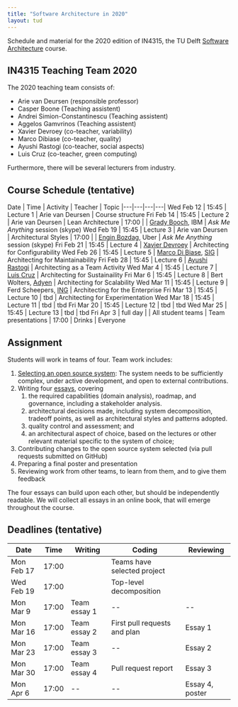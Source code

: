 ```yaml
---
title: "Software Architecture in 2020"
layout: tud
---
```


Schedule and material for the 2020 edition of IN4315, the TU Delft [Software Architecture](../index.html) course.

## IN4315 Teaching Team 2020

The 2020 teaching team consists of:

- Arie van Deursen (responsible professor)
- Casper Boone (Teaching assistent)
- Andrei Simion-Constantinescu (Teaching assistent)
- Aggelos Gamvrinos (Teaching assistent)
- Xavier Devroey (co-teacher, variability)
- Marco Dibiase (co-teacher, quality)
- Ayushi Rastogi (co-teacher, social aspects)
- Luis Cruz (co-teacher, green computing)

Furthermore, there will be several lecturers from industry.

## Course Schedule (tentative)

Date | Time | Activity | Teacher | Topic 
|---|---|---|---|
Wed Feb 12 | 15:45 | Lecture 1 | Arie van Deursen         | Course structure
Fri Feb 14 | 15:45 | Lecture 2 | Arie van Deursen         | Lean Architecture
           | 17:00 |           | [Grady Booch], IBM       | _Ask Me Anything_ session (skype)
Wed Feb 19 | 15:45 | Lecture 3 | Arie van Deursen         | Architectural Styles
           | 17:00 |            | [Engin Bozdag], Uber    | _Ask Me Anything_ session (skype)
Fri Feb 21 | 15:45 | Lecture 4 | [Xavier Devroey]         | Architecting for Configurability
Wed Feb 26 | 15:45 | Lecture 5 | [Marco Di Biase], [SIG]  | Architecting for Maintainability
Fri Feb 28 | 15:45 | Lecture 6 | [Ayushi Rastogi]         | Architecting as a Team Activity
Wed Mar 4  | 15:45 | Lecture 7 | [Luis Cruz]              | Architecting for Sustainaility
Fri Mar 6  | 15:45 | Lecture 8 | Bert Wolters, [Adyen]    | Architecting for Scalability 
Wed Mar 11 | 15:45 | Lecture 9 | Ferd Scheepers, [ING]    | Architecting for the Enterprise
Fri Mar 13 | 15:45 | Lecture 10 | tbd                     | Architecting for Experimentation
Wed Mar 18 | 15:45 | Lecture 11 | tbd                     | tbd
Fri Mar 20 | 15:45 | Lecture 12 | tbd | tbd
Wed Mar 25 | 15:45 | Lecture 13 | tbd | tbd
Fri Apr 3  | full day |  | All student teams | Team presentations
           | 17:00 | Drinks | Everyone 

[sig]: https://www.softwareimprovementgroup.com/
[grady booch]: https://en.wikipedia.org/wiki/Grady_Booch
[marco di biase]: https://mardibiase.github.io/
[xavier devroey]: http://xdevroey.be/
[ayushi rastogi]: https://ayushirastogi.github.io/
[luis cruz]: https://luiscruz.github.io/
[adyen]: https://www.adyen.com/
[ing]: https://www.ing.com
[engin bozdag]: https://www.usenix.org/conference/enigma2020/speaker-or-organizer/engin-bozdag-uber


## Assignment

Students will work in teams of four.
Team work includes:

1. [Selecting an open source system](assignment.html#team-formation): The system needs to be sufficiently complex, under active development, and open to external contributions.
2. Writing four [essays](assignment.html#essays), covering
    1. the required capabilities (domain analysis), roadmap, and governance, including a stakeholder analysis.
    2. architectural decisions made, including system decomposition, tradeoff points, as well as architectural styles and patterns adopted.
    3. quality control and assessment; and 
    4. an architectural aspect of choice, based on the lectures or other relevant material specific to the system of choice;
3. Contributing changes to the open source system selected (via pull requests submitted on GitHub)
4. Preparing a final poster and presentation
5. Reviewing work from other teams, to learn from them, and to give them feedback

The four essays can build upon each other, but should be independently readable. 
We will collect all essays in an online book, that will emerge throughout the course.


## Deadlines (tentative)

Date       | Time  | Writing      | Coding                    | Reviewing
|---|---|---|---|---|
Mon Feb 17 | 17:00 |              | Teams have selected project
Wed Feb 19 | 17:00 |              | Top-level decomposition   |
Mon Mar 9  | 17:00 | Team essay 1 | --                        | --
Mon Mar 16 | 17:00 | Team essay 2 | First pull requests and plan  | Essay 1
Mon Mar 23 | 17:00 | Team essay 3 | --                        | Essay 2
Mon Mar 30 | 17:00 | Team essay 4 | Pull request report       | Essay 3
Mon Apr  6 | 17:00 | --           | --                        | Essay 4, poster

<!--

## Grades (tentative)

Students will receive grades based on the following:

- `E`: Team performance for each of the four essays (1-10), composed form the average of the four essays E1..E4.
- `C`: Team performance for code contributions (1-10)
- `P`: Team performance for final presentation (1-10)
- `R`: Individual performance in reviewing (-1, 0, 1)
- `A`: Individual performance in participation (-1, 0, 1)

The _team grade_ is the weighted average of the team activities:

    T = (3*E + C + P)/5

The _individual grade_ is then the team grade to which a bonus is added (or subtracted) for exceptionally (top 10%) strong results.

	I = T + 0.5 * (R + A)


-->



